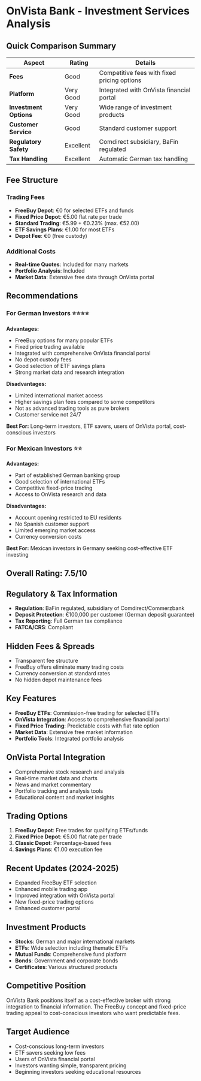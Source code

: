 # OnVista Bank - Investment Services Analysis

## Quick Comparison Summary
| Aspect | Rating | Details |
|--------|--------|---------|
| **Fees** | Good | Competitive fees with fixed pricing options |
| **Platform** | Very Good | Integrated with OnVista financial portal |
| **Investment Options** | Very Good | Wide range of investment products |
| **Customer Service** | Good | Standard customer support |
| **Regulatory Safety** | Excellent | Comdirect subsidiary, BaFin regulated |
| **Tax Handling** | Excellent | Automatic German tax handling |

## Fee Structure

### Trading Fees
- **FreeBuy Depot**: €0 for selected ETFs and funds
- **Fixed Price Depot**: €5.00 flat rate per trade
- **Standard Trading**: €5.99 + €0.23% (max. €52.00)
- **ETF Savings Plans**: €1.00 for most ETFs
- **Depot Fee**: €0 (free custody)

### Additional Costs
- **Real-time Quotes**: Included for many markets
- **Portfolio Analysis**: Included
- **Market Data**: Extensive free data through OnVista portal

## Recommendations

### For German Investors ⭐⭐⭐⭐
**Advantages:**
- FreeBuy options for many popular ETFs
- Fixed price trading available
- Integrated with comprehensive OnVista financial portal
- No depot custody fees
- Good selection of ETF savings plans
- Strong market data and research integration

**Disadvantages:**
- Limited international market access
- Higher savings plan fees compared to some competitors
- Not as advanced trading tools as pure brokers
- Customer service not 24/7

**Best For:** Long-term investors, ETF savers, users of OnVista portal, cost-conscious investors

### For Mexican Investors ⭐⭐
**Advantages:**
- Part of established German banking group
- Good selection of international ETFs
- Competitive fixed-price trading
- Access to OnVista research and data

**Disadvantages:**
- Account opening restricted to EU residents
- No Spanish customer support
- Limited emerging market access
- Currency conversion costs

**Best For:** Mexican investors in Germany seeking cost-effective ETF investing

## Overall Rating: 7.5/10

## Regulatory & Tax Information
- **Regulation**: BaFin regulated, subsidiary of Comdirect/Commerzbank
- **Deposit Protection**: €100,000 per customer (German deposit guarantee)
- **Tax Reporting**: Full German tax compliance
- **FATCA/CRS**: Compliant

## Hidden Fees & Spreads
- Transparent fee structure
- FreeBuy offers eliminate many trading costs
- Currency conversion at standard rates
- No hidden depot maintenance fees

## Key Features
- **FreeBuy ETFs**: Commission-free trading for selected ETFs
- **OnVista Integration**: Access to comprehensive financial portal
- **Fixed Price Trading**: Predictable costs with flat rate option
- **Market Data**: Extensive free market information
- **Portfolio Tools**: Integrated portfolio analysis

## OnVista Portal Integration
- Comprehensive stock research and analysis
- Real-time market data and charts
- News and market commentary
- Portfolio tracking and analysis tools
- Educational content and market insights

## Trading Options
1. **FreeBuy Depot**: Free trades for qualifying ETFs/funds
2. **Fixed Price Depot**: €5.00 flat rate per trade
3. **Classic Depot**: Percentage-based fees
4. **Savings Plans**: €1.00 execution fee

## Recent Updates (2024-2025)
- Expanded FreeBuy ETF selection
- Enhanced mobile trading app
- Improved integration with OnVista portal
- New fixed-price trading options
- Enhanced customer portal

## Investment Products
- **Stocks**: German and major international markets
- **ETFs**: Wide selection including thematic ETFs
- **Mutual Funds**: Comprehensive fund platform
- **Bonds**: Government and corporate bonds
- **Certificates**: Various structured products

## Competitive Position
OnVista Bank positions itself as a cost-effective broker with strong integration to financial information. The FreeBuy concept and fixed-price trading appeal to cost-conscious investors who want predictable fees.

## Target Audience
- Cost-conscious long-term investors
- ETF savers seeking low fees
- Users of OnVista financial portal
- Investors wanting simple, transparent pricing
- Beginning investors seeking educational resources
